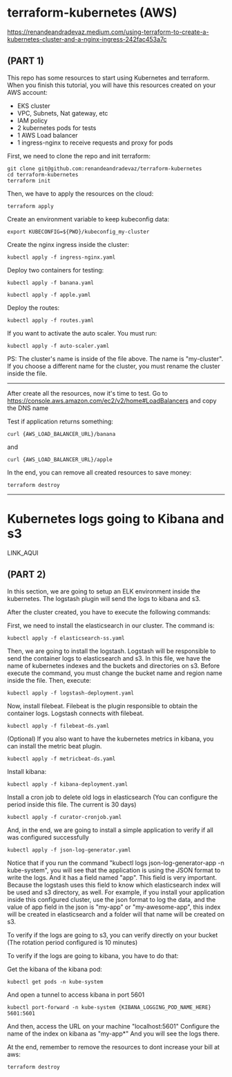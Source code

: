 # terraform-kubernetes (AWS)

https://renandeandradevaz.medium.com/using-terraform-to-create-a-kubernetes-cluster-and-a-nginx-ingress-242fac453a7c

## (PART 1)

This repo has some resources to start using Kubernetes and terraform.
When you finish this tutorial, you will have this resources created on your AWS account:

* EKS cluster
* VPC, Subnets, Nat gateway, etc
* IAM policy
* 2 kubernetes pods for tests
* 1 AWS Load balancer
* 1 ingress-nginx to receive requests and proxy for pods


First, we need to clone the repo and init terraform:
```
git clone git@github.com:renandeandradevaz/terraform-kubernetes
cd terraform-kubernetes
terraform init
```

Then, we have to apply the resources on the cloud:
```
terraform apply
```

Create an environment variable to keep kubeconfig data:
```
export KUBECONFIG=${PWD}/kubeconfig_my-cluster
```

Create the nginx ingress inside the cluster:
```
kubectl apply -f ingress-nginx.yaml
```

Deploy two containers for testing:
```
kubectl apply -f banana.yaml
```
```
kubectl apply -f apple.yaml
```

Deploy the routes:
```
kubectl apply -f routes.yaml
```

If you want to activate the auto scaler. You must run:
```
kubectl apply -f auto-scaler.yaml
```
PS: The cluster's name is inside of the file above. The name is "my-cluster". If you choose a different name for the cluster, you must rename the cluster inside the file.


---


After create all the resources, now it's time to test.
Go to https://console.aws.amazon.com/ec2/v2/home#LoadBalancers and copy the DNS name


Test if application returns something:
```
curl {AWS_LOAD_BALANCER_URL}/banana
``` 
and 
```
curl {AWS_LOAD_BALANCER_URL}/apple
``` 

In the end, you can remove all created resources to save money:

```
terraform destroy
```


---

# Kubernetes logs going to Kibana and s3

LINK_AQUI

## (PART 2)

In this section, we are going to setup an ELK environment inside the kubernetes.
The logstash plugin will send the logs to kibana and s3.

After the cluster created, you have to execute the following commands:


First, we need to install the elasticsearch in our cluster. The command is:
```
kubectl apply -f elasticsearch-ss.yaml
```


Then, we are going to install the logstash. Logstash will be responsible to send the container logs to elasticsearch and s3.
In this file, we have the name of kubernetes indexes and the buckets and directories on s3. 
Before execute the command, you must change the bucket name and region name inside the file.
Then, execute:
```
kubectl apply -f logstash-deployment.yaml
```


Now, install filebeat. Filebeat is the plugin responsible to obtain the container logs. Logstash connects with filebeat.
```
kubectl apply -f filebeat-ds.yaml
```

(Optional) If you also want to have the kubernetes metrics in kibana, you can install the metric beat plugin.
```
kubectl apply -f metricbeat-ds.yaml 
```

Install kibana:
```
kubectl apply -f kibana-deployment.yaml
```


Install a cron job to delete old logs in elasticsearch (You can configure the period inside this file. The current is 30 days)
```
kubectl apply -f curator-cronjob.yaml
```

And, in the end, we are going to install a simple application to verify if all was configured successfully
```
kubectl apply -f json-log-generator.yaml
```
Notice that if you run the command "kubectl logs json-log-generator-app -n kube-system", you will see that the application is using the JSON format to write the logs. And it has a field named "app". This field is very important. Because the logstash uses this field to know which elasticsearch index will be used and s3 directory, as well.
For example, if you install your application inside this configured cluster, use the json format to log the data, and the value of app field in the json is "my-app" or "my-awesome-app", this index will be created in elasticsearch and a folder will that name will be created on s3.


To verify if the logs are going to s3, you can verify directly on your bucket (The rotation period configured is 10 minutes)

To verify if the logs are going to kibana, you have to do that:


Get the kibana of the kibana pod:
```
kubectl get pods -n kube-system
```

And open a tunnel to access kibana in port 5601
```
kubectl port-forward -n kube-system {KIBANA_LOGGING_POD_NAME_HERE} 5601:5601
```

And then, access the URL on your machine "localhost:5601"
Configure the name of the index on kibana as "my-app*"
And you will see the logs there.

At the end, remember to remove the resources to dont increase your bill at aws:
```
terraform destroy
```